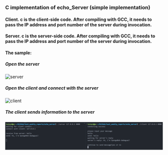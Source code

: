 ### C implementation of echo_Server (simple implementation)

#### Client. c is the client-side code. After compiling with GCC, it needs to pass the IP address and port number of the server during invocation.

#### Server. c is the server-side code. After compiling with GCC, it needs to pass the IP address and port number of the server during invocation.

#### The sample:

##### Open the server 
![server](https://raw.githubusercontent.com/SpongeBob-dadaguai/test_weekly_reports/main/echo_server/image/server%E7%AB%AF.png)

##### Open the client and connect with the server
![client](https://raw.githubusercontent.com/SpongeBob-dadaguai/test_weekly_reports/main/echo_server/image/client%E7%AB%AF.png)

##### The client sends information to the server
![合并样式](https://github.com/SpongeBob-dadaguai/test_weekly_reports/blob/main/echo_server/image/合并样式.png)
